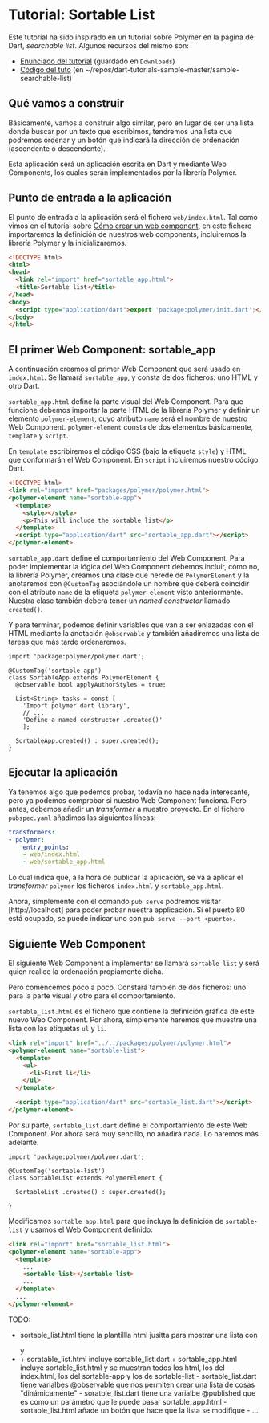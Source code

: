 # Tutorial: Sortable List

Este tutorial ha sido inspirado en un tutorial sobre Polymer en la página de 
Dart, *searchable list*. Algunos recursos del mismo son:

- [Enunciado del tutorial](https://www.dartlang.org/samples/searchable_list/)
(guardado en `Downloads`)
- [Código del tuto](https://github.com/dart-lang/sample-searchable-list)
(en ~/repos/dart-tutorials-sample-master/sample-searchable-list)

## Qué vamos a construir

Básicamente, vamos a construir algo similar, pero en lugar de ser una lista donde
buscar por un texto que escribimos, tendremos una lista que podremos ordenar y un
botón que indicará la dirección de ordenación (ascendente o descendente).

Esta aplicación será un aplicación escrita en Dart y mediante Web Components, los
cuales serán implementados por la librería Polymer.

## Punto de entrada a la aplicación

El punto de entrada a la aplicación será el fichero `web/index.html`. Tal como vimos
en el tutorial sobre [Cómo crear un web component], en este fichero importaremos la
definición de nuestros web components, incluiremos la librería Polymer y la
inicializaremos.

``` html
<!DOCTYPE html>
<html>
<head>
  <link rel="import" href="sortable_app.html">
  <title>Sortable list</title>
</head>
<body>
  <script type="application/dart">export 'package:polymer/init.dart';</script>
</body>
</html>
```

## El primer Web Component: sortable_app

A continuación creamos el primer Web Component que será usado en `index.html`.
Se llamará `sortable_app`, y consta de dos ficheros: uno HTML y otro Dart.

`sortable_app.html` define la parte visual del Web Component. Para que funcione
debemos importar la parte HTML de la librería Polymer y definir un elemento
`polymer-element`, cuyo atributo `name` será el nombre de nuestro Web Component.
`polymer-element` consta de dos elementos básicamente, `template` y `script`.

En `template` escribiremos el código CSS (bajo la etiqueta `style`) y HTML
que conformarán el Web Component. En `script` incluiremos nuestro código Dart.

``` html
<!DOCTYPE html>
<link rel="import" href="packages/polymer/polymer.html">
<polymer-element name="sortable-app">
  <template>
    <style></style>
    <p>This will include the sortable list</p>
  </template>
  <script type="application/dart" src="sortable_app.dart"></script>
</polymer-element>
```

`sortable_app.dart` define el comportamiento del Web Component. Para poder
implementar la lógica del Web Component debemos incluir, cómo no, la librería
Polymer, creamos una clase que herede de `PolymerElement` y la anotaremos
con `@CustomTag` asociándole un nombre que deberá coincidir con el atributo `name`
de la etiqueta `polymer-element` visto anteriormente. Nuestra clase también
deberá tener un *named constructor* llamado `created()`.

Y para terminar, podemos definir variables que van a ser enlazadas con el HTML
mediante la anotación `@observable` y también añadiremos una lista de tareas que
más tarde ordenaremos.

```
import 'package:polymer/polymer.dart';

@CustomTag('sortable-app')
class SortableApp extends PolymerElement {
  @observable bool applyAuthorStyles = true;

  List<String> tasks = const [
    'Import polymer dart library',
    // ...
    'Define a named constructor .created()'
    ];

  SortableApp.created() : super.created();
}
```

## Ejecutar la aplicación

Ya tenemos algo que podemos probar, todavía no hace nada interesante, pero ya
podemos comprobar si nuestro Web Component funciona. Pero antes, debemos añadir
un *transformer* a nuestro proyecto. En el fichero `pubspec.yaml` añadimos las
siguientes líneas:

``` yaml
transformers:
- polymer:
    entry_points:
    - web/index.html
    - web/sortable_app.html
```

Lo cual indica que, a la hora de publicar la aplicación, se va a aplicar el
*transformer* `polymer` los ficheros `index.html` y `sortable_app.html`.

Ahora, simplemente con el comando `pub serve` podremos visitar [http://localhost]
para poder probar nuestra applicación. Si el puerto 80 está ocupado, se puede
indicar uno con `pub serve --port <puerto>`.

## Siguiente Web Component

El siguiente Web Component a implementar se llamará `sortable-list` y será quien
realice la ordenación propiamente dicha.

Pero comencemos poco a poco. Constará también de dos ficheros: uno para la parte
visual y otro para el comportamiento.

`sortable_list.html` es el fichero que contiene la definición gráfica de este nuevo
Web Component. Por ahora, simplemente haremos que muestre una lista con las
etiquetas `ul` y `li`.

``` html
<link rel="import" href="../../packages/polymer/polymer.html">
<polymer-element name="sortable-list">
  <template>
    <ul>
      <li>First li</li>
    </ul>
  </template>

  <script type="application/dart" src="sortable_list.dart"></script>
</polymer-element>
```

Por su parte, `sortable_list.dart` define el comportamiento de este Web
Component. Por ahora será muy sencillo, no añadirá nada. Lo haremos más adelante.

```
import 'package:polymer/polymer.dart';

@CustomTag('sortable-list')
class SortableList extends PolymerElement {

  SortableList .created() : super.created();

}
```

Modificamos `sortable_app.html` para que incluya la definición de `sortable-list`
y usamos el Web Component definido:

``` html
<link rel="import" href="sortable_list.html">
<polymer-element name="sortable-app">
  <template>
    ...
    <sortable-list></sortable-list>
    ...
  </template>
  ...
</polymer-element>
```

TODO:
+ sortable_list.html tiene la plantillla html jusitta para mostrar una lista con
<ul> y <li>
+ soratable_list.html incluye sortable_list.dart
+ sortable_app.html incluye sortable_list.html y se muestran todos los html, los
del index.html, los del sortable-app y los de sortable-list
- sortable_list.dart tiene varialbes @observable que nos permiten crear una lista
de cosas "dinámicamente"
- soratble_list.dart tiene una varialbe @published que es como un parámetro que
le puede pasar sortable_app.html
- sortable_list.html añade un botón que hace que la lista se modifique
- ...








[Cómo crear un web component]: ../custom-element-dart-tutorial



